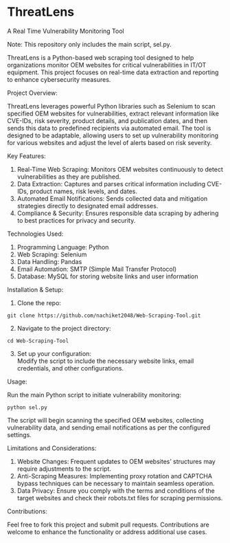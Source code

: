 # ThreatLens
A Real Time Vulnerability Monitoring Tool

Note: This repository only includes the main script, sel.py.

ThreatLens is a Python-based web scraping tool designed to help organizations monitor OEM websites for critical vulnerabilities in IT/OT equipment. This project focuses on real-time data extraction and reporting to enhance cybersecurity measures.

Project Overview:

ThreatLens leverages powerful Python libraries such as Selenium to scan specified OEM websites for vulnerabilities, extract relevant information like CVE-IDs, risk severity, product details, and publication dates, and then sends this data to predefined recipients via automated email. The tool is designed to be adaptable, allowing users to set up vulnerability monitoring for various websites and adjust the level of alerts based on risk severity.

Key Features:

1. Real-Time Web Scraping: Monitors OEM websites continuously to detect vulnerabilities as they are published.  
2. Data Extraction: Captures and parses critical information including CVE-IDs, product names, risk levels, and dates.  
3. Automated Email Notifications: Sends collected data and mitigation strategies directly to designated email addresses.  
4. Compliance & Security: Ensures responsible data scraping by adhering to best practices for privacy and security.  


Technologies Used:

1. Programming Language: Python  
2. Web Scraping: Selenium  
3. Data Handling: Pandas  
4. Email Automation: SMTP (Simple Mail Transfer Protocol)  
5. Database: MySQL for storing website links and user information  

Installation & Setup:  

1. Clone the repo:   

  ```git clone https://github.com/nachiket2048/Web-Scraping-Tool.git```  

2. Navigate to the project directory:

  ```cd Web-Scraping-Tool``` 

3. Set up your configuration:  
Modify the script to include the necessary website links, email credentials, and other configurations.

Usage: 

Run the main Python script to initiate vulnerability monitoring:

```python sel.py```

The script will begin scanning the specified OEM websites, collecting vulnerability data, and sending email notifications as per the configured settings.

Limitations and Considerations:

1. Website Changes: Frequent updates to OEM websites’ structures may require adjustments to the script.  
2. Anti-Scraping Measures: Implementing proxy rotation and CAPTCHA bypass techniques can be necessary to maintain seamless operation.  
3. Data Privacy: Ensure you comply with the terms and conditions of the target websites and check their robots.txt files for scraping permissions.  


Contributions:

Feel free to fork this project and submit pull requests. Contributions are welcome to enhance the functionality or address additional use cases.


